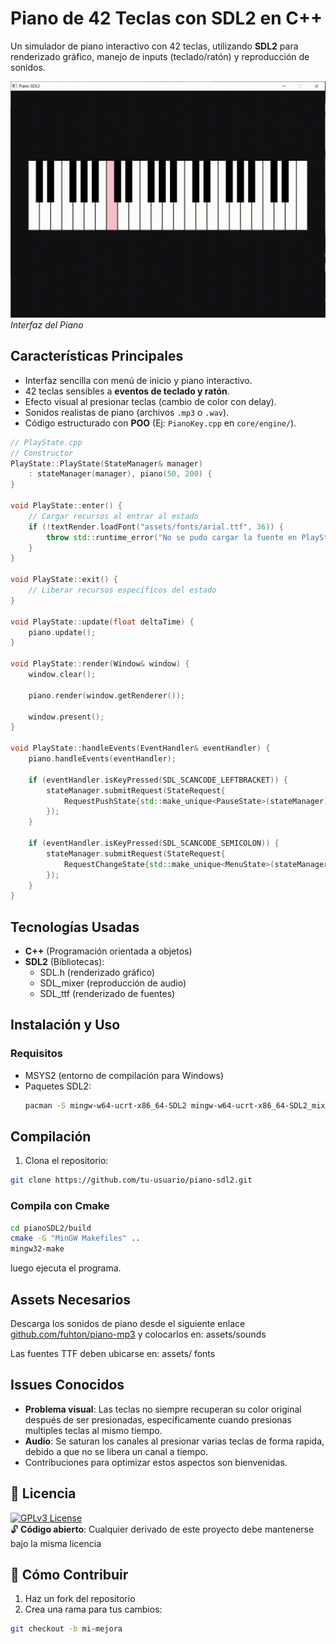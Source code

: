 # Piano de 42 Teclas con SDL2 en C++ 

Un simulador de piano interactivo con 42 teclas, utilizando **SDL2** para renderizado gráfico, manejo de inputs (teclado/ratón) y reproducción de sonidos.  

![Demo del Piano](assets/demo.gif) *Interfaz del Piano*  

## Características Principales  
- Interfaz sencilla con menú de inicio y piano interactivo.  
- 42 teclas sensibles a **eventos de teclado y ratón**.  
- Efecto visual al presionar teclas (cambio de color con delay).  
- Sonidos realistas de piano (archivos `.mp3` o `.wav`).  
- Código estructurado con **POO** (Ej: `PianoKey.cpp` en `core/engine/`).  

```cpp
// PlayState.cpp
// Constructor
PlayState::PlayState(StateManager& manager)
    : stateManager(manager), piano(50, 200) { 
}

void PlayState::enter() {
    // Cargar recursos al entrar al estado
    if (!textRender.loadFont("assets/fonts/arial.ttf", 36)) {
        throw std::runtime_error("No se pudo cargar la fuente en PlayState");
    }
}

void PlayState::exit() {
    // Liberar recursos específicos del estado
}

void PlayState::update(float deltaTime) {
    piano.update();
}

void PlayState::render(Window& window) {
    window.clear();
    
    piano.render(window.getRenderer());

    window.present();
}

void PlayState::handleEvents(EventHandler& eventHandler) {
    piano.handleEvents(eventHandler);

    if (eventHandler.isKeyPressed(SDL_SCANCODE_LEFTBRACKET)) {
        stateManager.submitRequest(StateRequest{
            RequestPushState{std::make_unique<PauseState>(stateManager)}
        });
    }
    
    if (eventHandler.isKeyPressed(SDL_SCANCODE_SEMICOLON)) {
        stateManager.submitRequest(StateRequest{
            RequestChangeState{std::make_unique<MenuState>(stateManager)}
        });
    }
}
```
## Tecnologías Usadas
- **C++** (Programación orientada a objetos)
- **SDL2** (Bibliotecas):
  - SDL.h (renderizado gráfico)
  - SDL_mixer (reproducción de audio)
  - SDL_ttf (renderizado de fuentes)

## Instalación y Uso

### Requisitos
- MSYS2 (entorno de compilación para Windows)
- Paquetes SDL2:
  ```bash
  pacman -S mingw-w64-ucrt-x86_64-SDL2 mingw-w64-ucrt-x86_64-SDL2_mixer mingw-w64-ucrt-x86_64-SDL2_ttf
## Compilación

1. Clona el repositorio:
```bash
git clone https://github.com/tu-usuario/piano-sdl2.git
```

### Compila con Cmake

```bash
cd pianoSDL2/build
cmake -G "MinGW Makefiles" ..
mingw32-make
```

luego ejecuta el programa.

## Assets Necesarios
Descarga los sonidos de piano desde el siguiente enlace [github.com/fuhton/piano-mp3](https://github.com/fuhton/piano-mp3) y colocarlos en: assets/sounds 

Las fuentes TTF deben ubicarse en: assets/ fonts

## Issues Conocidos
- **Problema visual**: Las teclas no siempre recuperan su color original después de ser presionadas, especificamente cuando presionas multiples teclas al mismo tiempo.
- **Audio**: Se saturan los canales al presionar varias teclas de forma rapida, debido a que no se libera un canal a tiempo.
- Contribuciones para optimizar estos aspectos son bienvenidas.

## 📜 Licencia
[![GPLv3 License](https://img.shields.io/badge/License-GPL%20v3-blue.svg)](https://www.gnu.org/licenses/gpl-3.0)  
🔓 **Código abierto**: Cualquier derivado de este proyecto debe mantenerse bajo la misma licencia

## 🤝 Cómo Contribuir
1. Haz un fork del repositorio
2. Crea una rama para tus cambios:
```bash
git checkout -b mi-mejora